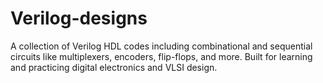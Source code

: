 # Verilog-designs
A collection of Verilog HDL codes including combinational and sequential circuits like multiplexers, encoders, flip-flops, and more. Built for learning and practicing digital electronics and VLSI design.
